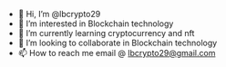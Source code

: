 - 👋 Hi, I’m @lbcrypto29
- 👀 I’m interested in Blockchain technology 
- 🌱 I’m currently learning cryptocurrency and nft
- 💞️ I’m looking to collaborate in Blockchain technology 
- 📫 How to reach me email @ lbcrypto29@gmail.com

<!---
lbcrypto29/lbcrypto29 is a ✨ special ✨ repository because its `README.md` (this file) appears on your GitHub profile.
You can click the Preview link to take a look at your changes.
--->

